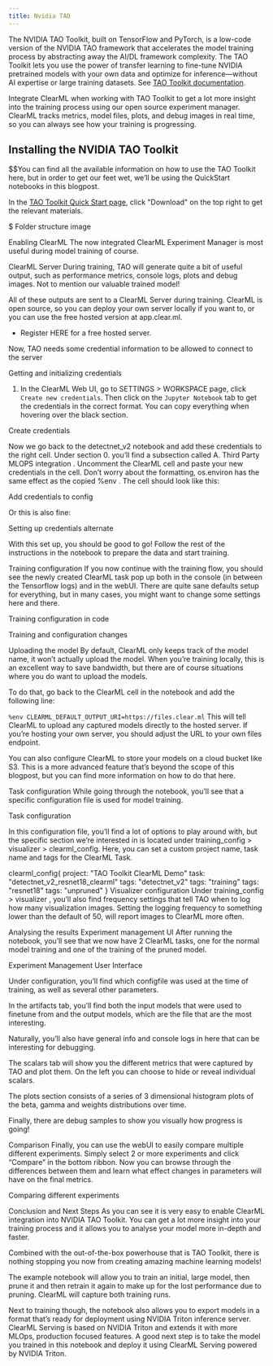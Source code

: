```yaml
---
title: Nvidia TAO
---
```


The NVIDIA TAO Toolkit, built on TensorFlow and PyTorch, is a low-code version of the NVIDIA TAO framework that 
accelerates the model training process by abstracting away the AI/DL framework complexity. The TAO Toolkit lets you use 
the power of transfer learning to fine-tune NVIDIA pretrained models with your own data and optimize for 
inference—without AI expertise or large training datasets. See [TAO Toolkit documentation](https://docs.nvidia.com/tao/tao-toolkit/index.html).

Integrate ClearML when working with TAO Toolkit to get a lot more insight into the training process using our open source 
experiment manager. ClearML tracks metrics, model files, plots, and debug images in real time, so you can always see how 
your training is progressing. 


## Installing the NVIDIA TAO Toolkit
$$$$$$You can find all the available information on how to use the TAO Toolkit here, but in order to get our feet wet, we’ll be using the QuickStart notebooks in this blogpost.

In the [TAO Toolkit Quick Start page](https://catalog.ngc.nvidia.com/orgs/nvidia/teams/tao/resources/tao-getting-started), 
click "Download" on the top right to get the relevant materials.

$$$$$$$$$ Folder structure image

Enabling ClearML
The now integrated ClearML Experiment Manager is most useful during model training of course.

ClearML Server
During training, TAO will generate quite a bit of useful output, such as performance metrics, console logs, plots and 
debug images. Not to mention our valuable trained model!

All of these outputs are sent to a ClearML Server during training. ClearML is open source, so you can deploy your own 
server locally if you want to, or you can use the free hosted version at app.clear.ml.

* Register HERE for a free hosted server.

Now, TAO needs some credential information to be allowed to connect to the server

Getting and initializing credentials

1. In the ClearML Web UI, go to SETTINGS > WORKSPACE page, click `Create new credentials`. Then click on the 
`Jupyter Notebook` tab to get the credentials in the correct format. You can copy everything when hovering over the black section.

Create credentials

Now we go back to the detectnet_v2 notebook and add these credentials to the right cell. Under section 0. you’ll find a subsection called A. Third Party MLOPS integration . Uncomment the ClearML cell and paste your new credentials in the cell. Don’t worry about the formatting, os.environ has the same effect as the copied %env . The cell should look like this:

Add credentials to config

Or this is also fine:

Setting up credentials alternate

With this set up, you should be good to go! Follow the rest of the instructions in the notebook to prepare the data and start training.

Training configuration
If you now continue with the training flow, you should see the newly created ClearML task pop up both in the console (in between the Tensorflow logs) and in the webUI. There are quite sane defaults setup for everything, but in many cases, you might want to change some settings here and there.

Training configuration in code

Training and configuration changes

Uploading the model
By default, ClearML only keeps track of the model name, it won’t actually upload the model. When you’re training locally, this is an excellent way to save bandwidth, but there are of course situations where you do want to upload the models.

To do that, go back to the ClearML cell in the notebook and add the following line:

`%env CLEARML_DEFAULT_OUTPUT_URI=https://files.clear.ml`
This will tell ClearML to upload any captured models directly to the hosted server. If you’re hosting your own server, you should adjust the URL to your own files endpoint.

You can also configure ClearML to store your models on a cloud bucket like S3. This is a more advanced feature that’s beyond the scope of this blogpost, but you can find more information on how to do that here.

Task configuration
While going through the notebook, you’ll see that a specific configuration file is used for model training.

Task configuration

In this configuration file, you’ll find a lot of options to play around with, but the specific section we’re interested in is located under training_config > visualizer > clearml_config. Here, you can set a custom project name, task name and tags for the ClearML Task.

clearml_config{
	  project: "TAO Toolkit ClearML Demo"
	  task: "detectnet_v2_resnet18_clearml"
	  tags: "detectnet_v2"
	  tags: "training"
	  tags: "resnet18"
	  tags: "unpruned"
}
Visualizer configuration
Under training_config > visualizer , you’ll also find frequency settings that tell TAO when to log how many visualization images. Setting the logging frequency to something lower than the default of 50, will report images to ClearML more often.

Analysing the results
Experiment management UI
After running the notebook, you’ll see that we now have 2 ClearML tasks, one for the normal model training and one of the training of the pruned model.

Experiment Management User Interface

Under configuration, you’ll find which configfile was used at the time of training, as well as several other parameters.

In the artifacts tab, you’ll find both the input models that were used to finetune from and the output models, which are the file that are the most interesting.

Naturally, you’ll also have general info and console logs in here that can be interesting for debugging.

The scalars tab will show you the different metrics that were captured by TAO and plot them. On the left you can choose to hide or reveal individual scalars.

The plots section consists of a series of 3 dimensional histogram plots of the beta, gamma and weights distributions over time.

Finally, there are debug samples to show you visually how progress is going!

Comparison
Finally, you can use the webUI to easily compare multiple different experiments. Simply select 2 or more experiments and click “Compare” in the bottom ribbon. Now you can browse through the differences between them and learn what effect changes in parameters will have on the final metrics.

Comparing different experiments

Conclusion and Next Steps
As you can see it is very easy to enable ClearML integration into NVIDIA TAO Toolkit. You can get a lot more insight into your training process and it allows you to analyse your model more in-depth and faster.

Combined with the out-of-the-box powerhouse that is TAO Toolkit, there is nothing stopping you now from creating amazing machine learning models!

The example notebook will allow you to train an initial, large model, then prune it and then retrain it again to make up for the lost performance due to pruning. ClearML will capture both training runs.

Next to training though, the notebook also allows you to export models in a format that’s ready for deployment using NVIDIA Triton inference server. ClearML Serving is based on NVIDIA Triton and extends it with more MLOps, production focused features. A good next step is to take the model you trained in this notebook and deploy it using ClearML Serving powered by NVIDIA Triton.